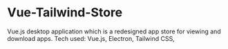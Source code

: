# Vue-Tailwind-Store
Vue.js desktop application which is a redesigned app store for viewing and download apps. Tech used: Vue.js, Electron, Tailwind CSS,
